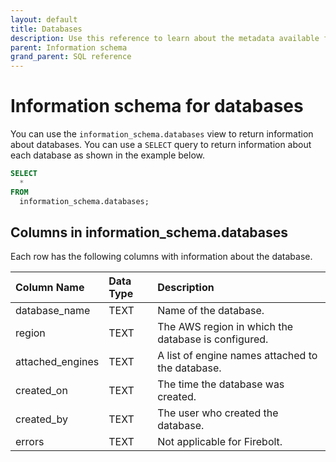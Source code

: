 ```yaml
---
layout: default
title: Databases
description: Use this reference to learn about the metadata available for Firebolt databases using the information schema.
parent: Information schema
grand_parent: SQL reference
---
```


# Information schema for databases

You can use the `information_schema.databases` view to return information about databases. You can use a `SELECT` query to return information about each database as shown in the example below.

```sql
SELECT
  *
FROM
  information_schema.databases;
```

## Columns in information_schema.databases

Each row has the following columns with information about the database.

| Column Name                   | Data Type | Description |
| :-----------------------------| :-------- | :---------- |
| database_name                 | TEXT      | Name of the database. |
| region                        | TEXT      | The AWS region in which the database is configured. |
| attached_engines              | TEXT      | A list of engine names attached to the database. |
| created_on                    | TEXT      | The time the database was created. |
| created_by                    | TEXT      | The user who created the database. |
| errors                        | TEXT      | Not applicable for Firebolt. |
